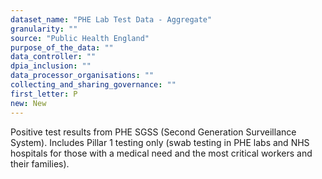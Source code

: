 ```yaml
---
dataset_name: "PHE Lab Test Data - Aggregate"
granularity: ""
source: "Public Health England"
purpose_of_the_data: ""
data_controller: ""
dpia_inclusion: ""
data_processor_organisations: ""
collecting_and_sharing_governance: ""
first_letter: P
new: New
---
```

Positive test results from PHE SGSS (Second Generation Surveillance System). Includes Pillar 1 testing only  (swab testing in PHE labs and NHS hospitals for those with a medical need and the most critical workers and their families).